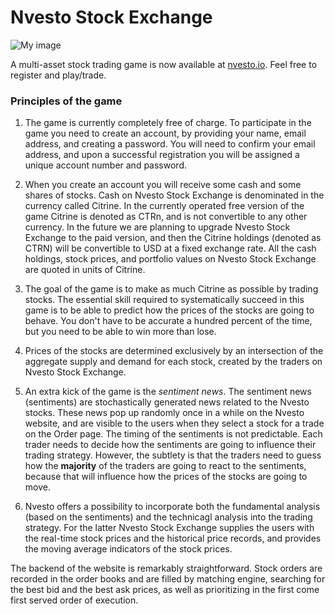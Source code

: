 # Nvesto Stock Exchange

![My image](goykhman.github.com/Nvesto/logo.png)

A multi-asset stock trading game is now available at [nvesto.io](https://www.nvesto.io). Feel free to register and play/trade.

### Principles of the game 

1. The game is currently completely free of charge. To participate in the game you need to create an account, by providing your name, email address, and creating a password. You will need to confirm your email address, and upon a successful registration you will be assigned a unique account number and password. 

2. When you create an account you will receive some cash and some shares of stocks. Cash on Nvesto Stock Exchange is denominated in the currency called Citrine. In the currently operated free version of the game Citrine is denoted as CTRn, and is not convertible to any other currency. In the future we are planning to upgrade Nvesto Stock Exchange to the paid version, and then the Citrine holdings (denoted as CTRN) will be convertible to USD at a fixed exchange rate. All the cash holdings, stock prices, and portfolio values on Nvesto Stock Exchange are quoted in units of Citrine.

3. The goal of the game is to make as much Citrine as possible by trading stocks. The essential skill required to systematically succeed in this game is to be able to predict how the prices of the stocks are going to behave. You don't have to be accurate a hundred percent of the time, but you need to be able to win more than lose.

4. Prices of the stocks are determined exclusively by an intersection of the aggregate supply and demand for each stock, created by the traders on Nvesto Stock Exchange.

5. An extra kick of the game is the _sentiment news_. The sentiment news (sentiments) are stochastically generated news related to the Nvesto stocks. These news pop up randomly once in a while on the Nvesto website, and are visible to the users when they select a stock for a trade on the Order page. The timing of the sentiments is not predictable. Each trader needs to decide how the sentiments are going to influence their trading strategy. However, the subtlety is that the traders need to guess how the **majority** of the traders are going to react to the sentiments, because that will influence how the prices of the stocks are going to move.

6. Nvesto offers a possibility to incorporate both the fundamental analysis (based on the sentiments) and the technicagl analysis into the trading strategy. For the latter Nvesto Stock Exchange supplies the users with the real-time stock prices and the historical price records, and provides the moving average indicators of the stock prices.



The backend of the website is remarkably straightforward. Stock orders are recorded in the order books and are filled by matching engine, searching for the best bid and the best ask prices, as well as prioritizing in the first come first served order of execution. 
